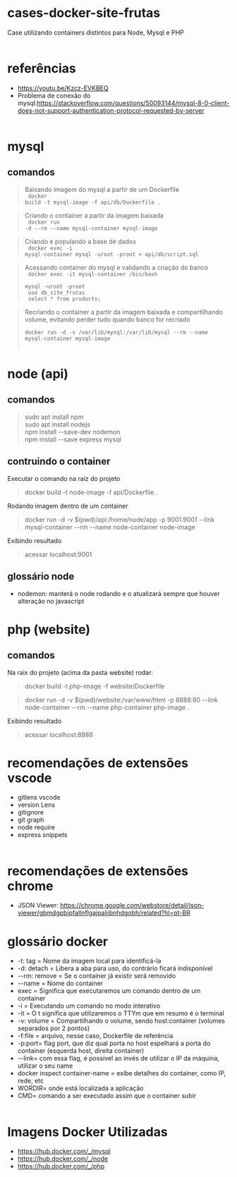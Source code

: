 # cases-docker-site-frutas
Case utilizando containers distintos para Node, Mysql e PHP
<br><br>

# referências
- https://youtu.be/Kzcz-EVKBEQ
- Problema de conexão do mysql:https://stackoverflow.com/questions/50093144/mysql-8-0-client-does-not-support-authentication-protocol-requested-by-server
<br><br>

# mysql

## comandos
> Baixando imagem do mysql a partir de um Dockerfile <br>
    <code>
    docker build -t mysql-image -f api/db/Dockerfile .
    </code>

> Criando o container a partir da imagem baixada <br>
    <code>
    docker run -d --rm --name mysql-container mysql-image
    </code>

> Criando e populando a base de dados <br>
    <code>
    docker exec -i mysql-container mysql -uroot -proot < api/db/script.sql
    </code>

> Acessando container do mysql e validando a criação do banco <br>
    <code>
    docker exec -it mysql-container /bin/bash
    </code>
    <br>
    <code>
    mysql -uroot -proot
    </code>
    <br>
    <code>
    use db_site_frutas
    </code>
    <br>
    <code>
    select * from products;
    </code>

> Recriando o container a partir da imagem baixada e compartilhando volume, evitando perder tudo quando banco for recriado <br>
    <code>
    docker run -d -v /var/lib/mysql:/var/lib/mysql --rm --name mysql-container mysql-image 
    </code>
<br><br>

# node (api)

## comandos
> sudo apt install npm <br>
> sudo apt install nodejs <br>
> npm install --save-dev nodemon <br>
> npm install --save express mysql <br>

## contruindo o container
Executar o comando na raiz do projeto
> docker build -t node-image -f api/Dockerfile .

Rodando imagem dentro de um container
> docker run -d -v $(pwd)/api:/home/node/app -p 9001:9001 --link mysql-container --rm --name node-container node-image

Exibindo resultado
> acessar localhost:9001
## glossário node
- nodemon: manterá o node rodando e o atualizará sempre que houver alteração no javascript

# php (website)

## comandos
Na raix do projeto (acima da pasta website) rodar:
> docker build -t php-image -f website/Dockerfile 

> docker run -d -v $(pwd)/website:/var/www/html -p 8888:80 --link node-container --rm --name php-container php-image .

Exibindo resultado
> acessar localhost:8888

# recomendações de extensões vscode
- gitlens vscode
- version Lens
- gitignore
- git graph
- node require
- express snippets
<br><br>

# recomendações de extensões chrome
- JSON Viewer: https://chrome.google.com/webstore/detail/json-viewer/gbmdgpbipfallnflgajpaliibnhdgobh/related?hl=pt-BR

# glossário docker
- -t: tag = Nome da imagem local para identificá-la
- -d: detach = Libera a aba para uso, do contrário ficará indisponível
- --rm: remove = Se o container já existir será removido 
- --name = Nome do container
- exec = Significa que executaremos um comando dentro de um container
- -i = Executando um comando no modo interativo
- -it = O t significa que utilizaremos o TTYm que em resumo é o terminal
- -v: volume = Compartilhando o volume, sendo host:container (volumes separados por 2 pontos)
- -f:file = arquivo, nesse caso, Dockerfile de referência
- -p:port= flag port, que diz qual porta no host espelhará a porta do container (esquerda host, direita container)
- --link= com essa flag, é possível ao invés de utilizar o IP da máquina, utilizar o seu name
- docker inspect container-name = exibe detalhes do container, como IP, rede, etc
- WORDIR= onde está localizada a aplicação
- CMD= comando a ser executado assim que o container subir
<br><br>

# Imagens Docker Utilizadas
- https://hub.docker.com/_/mysql
- https://hub.docker.com/_/node
- https://hub.docker.com/_/php
